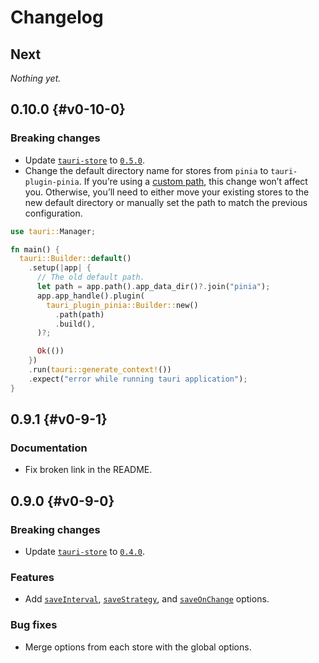 # Changelog

## Next

_Nothing yet._

## 0.10.0 {#v0-10-0}

### Breaking changes

- Update [`tauri-store`](https://docs.rs/tauri-store/0.5.0/tauri_store/) to [`0.5.0`](./tauri-store.md#v0-5-0).
- Change the default directory name for stores from `pinia` to `tauri-plugin-pinia`. If you’re using a [custom path](https://docs.rs/tauri-plugin-pinia/0.10.0/tauri_plugin_pinia/struct.Builder.html#method.path), this change won’t affect you. Otherwise, you’ll need to either move your existing stores to the new default directory or manually set the path to match the previous configuration.

```rust
use tauri::Manager;

fn main() {
  tauri::Builder::default()
    .setup(|app| {
      // The old default path.
      let path = app.path().app_data_dir()?.join("pinia");
      app.app_handle().plugin(
        tauri_plugin_pinia::Builder::new()
          .path(path)
          .build(),
      )?;

      Ok(())
    })
    .run(tauri::generate_context!())
    .expect("error while running tauri application");
}
```

## 0.9.1 {#v0-9-1}

### Documentation

- Fix broken link in the README.

## 0.9.0 {#v0-9-0}

### Breaking changes

- Update [`tauri-store`](https://docs.rs/tauri-store/0.4.0/tauri_store/) to [`0.4.0`](./tauri-store.md#v0-4-0).

### Features

- Add [`saveInterval`](https://tb.dev.br/tauri-store/reference/tauri-plugin-pinia/interfaces/StoreOptions.html#saveinterval), [`saveStrategy`](https://tb.dev.br/tauri-store/reference/tauri-plugin-pinia/interfaces/StoreOptions.html#savestrategy), and [`saveOnChange`](https://tb.dev.br/tauri-store/reference/tauri-plugin-pinia/interfaces/StoreOptions.html#saveonchange) options.

### Bug fixes

- Merge options from each store with the global options.

